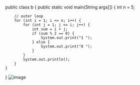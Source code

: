 public class b {
    public static void main(String args[]) {
        int n = 5;

        // outer loop
        for (int i = 1; i <= n; i++) {
            for (int j = 1; j <= i; j++) {
                int sum = i + j;
                if (sum % 2 == 0) {
                    System.out.print("1 ");
                } else {        
                    System.out.print("0 ");
                }
            }
            System.out.println();
        }
    }
}
![image](https://github.com/Abhishekmn1999/java/assets/117501828/4a9628b9-40a3-4ce4-889b-8aea6464674e)
